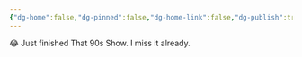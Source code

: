 ```yaml
---
{"dg-home":false,"dg-pinned":false,"dg-home-link":false,"dg-publish":true,"tags":["dgblip"],"disabled rules":["yaml-title","yaml-title-alias","file-name-heading"],"title":"philipp on mastodon @ 2023-02-01","created-date":"2023-02-01T21:26:13","id":109791594018750700,"updated-date":"2025-05-02T08:50:43","dg-path":"blips/109791594018750700.md","permalink":"/blips/109791594018750700/","dgPassFrontmatter":true}
---
```



😂 Just finished That 90s Show. I miss it already.



